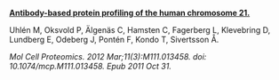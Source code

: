[**Antibody-based protein profiling of the human chromosome 21.**](https://www.ncbi.nlm.nih.gov/pubmed/22042635)

Uhlén M, Oksvold P, Älgenäs C, Hamsten C, Fagerberg L, Klevebring D, Lundberg E, Odeberg J, Pontén F, Kondo T, Sivertsson Å.

*Mol Cell Proteomics. 2012 Mar;11(3):M111.013458. doi: 10.1074/mcp.M111.013458. Epub 2011 Oct 31.*

